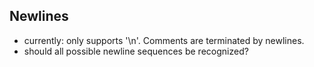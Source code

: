## Newlines ##

 - currently: only supports '\n'.  Comments are terminated by newlines.
 - should all possible newline sequences be recognized?

